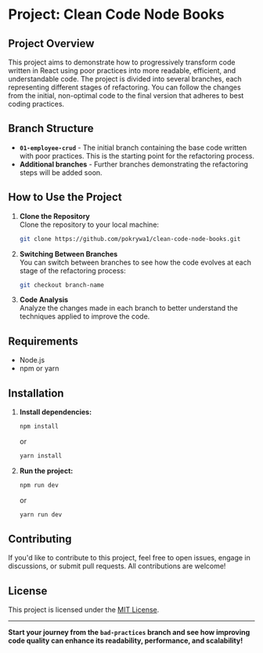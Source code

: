 # Project: Clean Code Node Books

## Project Overview

This project aims to demonstrate how to progressively transform code written in React using poor practices into more readable, efficient, and understandable code. The project is divided into several branches, each representing different stages of refactoring. You can follow the changes from the initial, non-optimal code to the final version that adheres to best coding practices.

## Branch Structure

- **`01-employee-crud`** - The initial branch containing the base code written with poor practices. This is the starting point for the refactoring process.
- **Additional branches** - Further branches demonstrating the refactoring steps will be added soon.
  
## How to Use the Project

1. **Clone the Repository**  
   Clone the repository to your local machine:

   ```bash
   git clone https://github.com/pokrywa1/clean-code-node-books.git
   
2. **Switching Between Branches**  
  You can switch between branches to see how the code evolves at each stage of the refactoring process:

   ```bash
   git checkout branch-name
3. **Code Analysis**  
Analyze the changes made in each branch to better understand the techniques applied to improve the code.

## Requirements

- Node.js
- npm or yarn

## Installation

1. **Install dependencies:**

   ```bash
   npm install
   ```
   or
      ```bash
   yarn install
      ```
   
2. **Run the project:**

   ```bash
   npm run dev
   ```
   or
      ```bash
   yarn run dev
      ```
   
## Contributing

If you'd like to contribute to this project, feel free to open issues, engage in discussions, or submit pull requests. All contributions are welcome!

## License

This project is licensed under the [MIT License](LICENSE).

---
**Start your journey from the `bad-practices` branch and see how improving code quality can enhance its readability, performance, and scalability!**
